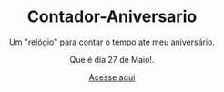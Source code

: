 
# <h1 align="center">Contador-Aniversario</h1>

<p align="center">Um "relógio" para contar o tempo até meu aniversário.</p>
<p align="center">Que é dia 27 de Maio!.</p>
 
<p align="center"><a href="https://dillikel.github.io/Contador-Aniversario/" target="_blank">Acesse aqui</a></p>

